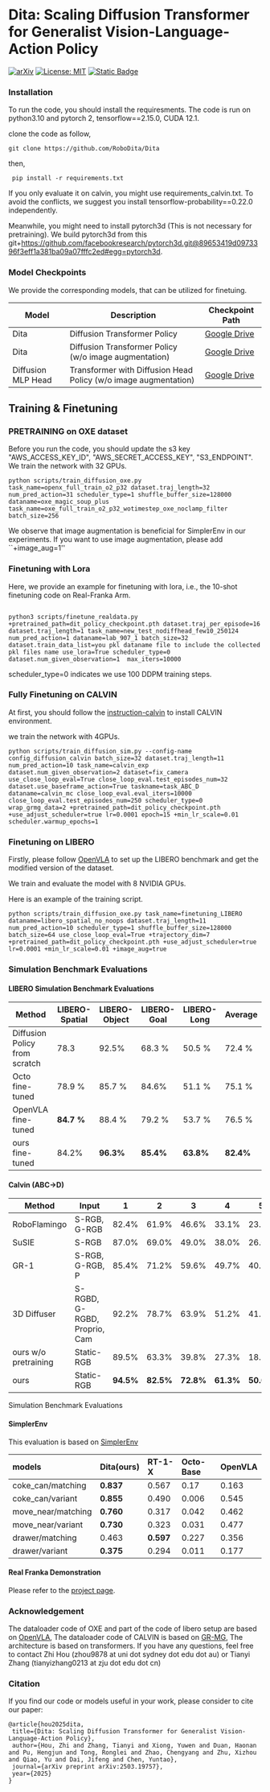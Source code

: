 # Dita: Scaling Diffusion Transformer for Generalist Vision-Language-Action Policy

[![arXiv](https://img.shields.io/badge/arXiv-2503.19757-df2a2a.svg)](http://arxiv.org/abs/2503.19757) 
[![License: MIT](https://img.shields.io/badge/License-MIT-yellow.svg)](https://opensource.org/licenses/MIT)
[![Static Badge](https://img.shields.io/badge/Project-Page-a)](https://RoboDita.github.io/)


### Installation

To run the code, you should install the requiresments. The code is run on python3.10 and pytorch 2, tensorflow==2.15.0, CUDA 12.1. 

clone the code as follow,

```
git clone https://github.com/RoboDita/Dita
```

then,

```
 pip install -r requirements.txt
```

If you only evaluate it on calvin, you might use requirements_calvin.txt. To avoid the conflicts, we suggest you install tensorflow-probability==0.22.0 independently.

Meanwhile, you might need to install pytorch3d (This is not necessary for pretraining). We build pytorch3d from this  git+https://github.com/facebookresearch/pytorch3d.git@89653419d0973396f3eff1a381ba09a07fffc2ed#egg=pytorch3d.



### Model Checkpoints

We provide the corresponding models, that can be utilized for finetuing.



| Model        |Description                                                                                                 | Checkpoint Path                                |
| ------------ | ----------------------------------------------------------------------------------------------------------- | ---------------------------------------------- |
| Dita    |  Diffusion Transformer Policy | [Google Drive](https://drive.google.com/file/d/1jaaoT0QGX4xwdzvTr_ki8OJ9-XkNOvub/view?usp=sharing)      |
| Dita    |  Diffusion Transformer Policy (w/o image augmentation) | [Google Drive](https://drive.google.com/file/d/1qpyDYsMrUISve9koP-4_BCSEFgthn70P/view?usp=sharing)      |
| Diffusion MLP Head | Transformer with Diffusion Head Policy (w/o image augmentation)  | [Google Drive](https://drive.google.com/file/d/1vdWLre4v_MlNEEII6Z97VLGH-3yxmr1O/view?usp=sharing) |

## Training & Finetuning

### PRETRAINING on OXE dataset

Before you run the code, you should update the s3 key "AWS_ACCESS_KEY_ID", "AWS_SECRET_ACCESS_KEY", "S3_ENDPOINT". We train the network with 32 GPUs. 


```
python scripts/train_diffusion_oxe.py task_name=openx_full_train_o2_p32 dataset.traj_length=32 num_pred_action=31 scheduler_type=1 shuffle_buffer_size=128000 dataname=oxe_magic_soup_plus task_name=oxe_full_train_o2_p32_wotimestep_oxe_noclamp_filter batch_size=256 
```

We observe that image augmentation is beneficial for SimplerEnv in our experiments. If you want to use image augmentation, please add ``+image_aug=1''

### Finetuning with Lora

Here, we provide an example for finetuning with lora, i.e., the 10-shot finetuning code on Real-Franka Arm.

```

python3 scripts/finetune_realdata.py +pretrained_path=dit_policy_checkpoint.pth dataset.traj_per_episode=16 dataset.traj_length=1 task_name=new_test_nodiffhead_few10_250124 num_pred_action=1 dataname=lab_907_1 batch_size=32 dataset.train_data_list=you pkl dataname file to include the collected pkl files name use_lora=True scheduler_type=0 dataset.num_given_observation=1  max_iters=10000
```

scheduler_type=0 indicates we use 100 DDPM training steps.

### Fully Finetuning on CALVIN

At first, you should follow the [instruction-calvin](https://github.com/mees/calvin) to install CALVIN environment.

we train the network with 4GPUs.

```
python scripts/train_diffusion_sim.py --config-name config_diffusion_calvin batch_size=32 dataset.traj_length=11 num_pred_action=10 task_name=calvin_exp dataset.num_given_observation=2 dataset=fix_camera use_close_loop_eval=True close_loop_eval.test_episodes_num=32 dataset.use_baseframe_action=True taskname=task_ABC_D dataname=calvin_mc close_loop_eval.eval_iters=10000 close_loop_eval.test_episodes_num=250 scheduler_type=0 wrap_grmg_data=2 +pretrained_path=dit_policy_checkpoint.pth +use_adjust_scheduler=true lr=0.0001 epoch=15 +min_lr_scale=0.01 scheduler.warmup_epochs=1
```

### Finetuning on LIBERO

Firstly, please follow [OpenVLA](https://github.com/openvla/openvla?tab=readme-ov-file#libero-simulation-benchmark-evaluations) to set up the LIBERO benchmark and get the modified version of the dataset. 

We train and evaluate the model with 8 NVIDIA GPUs. 

Here is an example of the training script.

```
python scripts/train_diffusion_oxe.py task_name=finetuning_LIBERO dataname=libero_spatial_no_noops dataset.traj_length=11 num_pred_action=10 scheduler_type=1 shuffle_buffer_size=128000 batch_size=64 use_close_loop_eval=True +trajectory_dim=7 +pretrained_path=dit_policy_checkpoint.pth +use_adjust_scheduler=true lr=0.0001 +min_lr_scale=0.01 +image_aug=true 
```



### Simulation Benchmark Evaluations

#### LIBERO Simulation Benchmark Evaluations

| Method | LIBERO-Spatial | LIBERO-Object | LIBERO-Goal | LIBERO-Long | Average |
|--------|----------------|---------------|-------------|-------------|---------|
| Diffusion Policy from scratch | 78.3 | 92.5% | 68.3 % | 50.5 % | 72.4 % |
| Octo fine-tuned | 78.9 % | 85.7 % | 84.6% | 51.1 % | 75.1 % |
| OpenVLA fine-tuned| **84.7 %** | 88.4 % | 79.2 % | 53.7 % | 76.5 % |
| ours fine-tuned| 84.2% | **96.3%** | **85.4%** | **63.8%** | **82.4%**


#### Calvin (ABC->D)

| Method | Input | 1 | 2 | 3 | 4 | 5| Avg.Len.
|--------|----------------|----------------|----------------|----------------|---------------|-------------|-------------|
| RoboFlamingo      | S-RGB, G-RGB              | 82.4% | 61.9% | 46.6%   | 33.1%   | 23.5%   | 2.47  |
| SuSIE             | S-RGB                     | 87.0% | 69.0% | 49.0%   | 38.0%   | 26.0%   | 2.69  |
| GR-1              | S-RGB, G-RGB, P          | 85.4% | 71.2% | 59.6%   | 49.7%   | 40.1%   | 3.06  |
| 3D Diffuser       | S-RGBD, G-RGBD, Proprio, Cam | 92.2% | 78.7% | 63.9%   | 51.2%   | 41.2%   | 3.27  |
| ours w/o pretraining | Static-RGB | 89.5% | 63.3%  |39.8%  |27.3%  |18.5%  | 2.38
| ours | Static-RGB | **94.5%** | **82.5%**|  **72.8%**|  **61.3%**|  **50.0%**|  **3.61**| 


Simulation Benchmark Evaluations

#### SimplerEnv

This evaluation is based on [SimplerEnv](https://github.com/simpler-env/SimplerEnv)


| models                                             | Dita(ours)                 | RT-1-X |  Octo-Base | OpenVLA |
|:---------------------------------------------------|:---------------------|:-------|:-------|:----------|
| coke_can/matching                             | **0.837**   | 0.567  |  0.17      | 0.163   |
| coke_can/variant                               | **0.855**   | 0.490   |  0.006     | 0.545   |
| move_near/matching                                 | **0.760**  | 0.317  | 0.042     | 0.462   |
| move_near/variant                                  | **0.730**   | 0.323  | 0.031     |  0.477   |
| drawer/matching                               | 0.463   | **0.597**  | 0.227     |  0.356   |
| drawer/variant                                | **0.375**   | 0.294  | 0.011     | 0.177   |



#### Real Franka Demonstration

Please refer to the [project page](https://RoboDita.github.io/).

### Acknowledgement

The dataloader code of OXE and part of the code of libero setup are based on [OpenVLA](https://github.com/openvla/openvla), The dataloader code of CALVIN is based on [GR-MG](https://github.com/bytedance/GR-MG), The architecture is based on transformers. If you have any questions, feel free to contact Zhi Hou (zhou9878 at uni dot sydney dot edu dot au) or Tianyi Zhang (tianyizhang0213 at zju dot edu dot cn)



### Citation

If you find our code or models useful in your work, please consider to cite our paper:

```
@article{hou2025dita,
 title={Dita: Scaling Diffusion Transformer for Generalist Vision-Language-Action Policy},
 author={Hou, Zhi and Zhang, Tianyi and Xiong, Yuwen and Duan, Haonan and Pu, Hengjun and Tong, Ronglei and Zhao, Chengyang and Zhu, Xizhou and Qiao, Yu and Dai, Jifeng and Chen, Yuntao},
 journal={arXiv preprint arXiv:2503.19757},
 year={2025}
}

```

